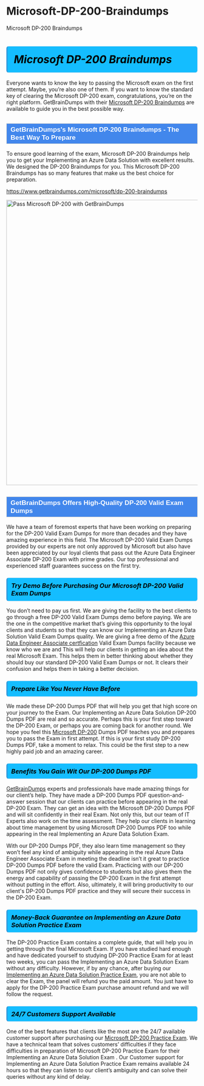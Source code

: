 # Microsoft-DP-200-Braindumps
Microsoft DP-200 Braindumps
<h1><strong><span style="display: block; color: #000000; background: #14BDFF; border: 0.5px solid #AED6F1; border-left: 3px solid #3498DB; padding: .6em; border-radius: 6px;">                     <em>Microsoft DP-200 <span class="exam_variation">Braindumps</span> </em>                </span></strong>            </h1>                        <p>Everyone wants to know the key to passing the Microsoft exam on the first attempt. Maybe, you’re also one of them. If you want to know the standard key of             clearing the Microsoft DP-200 exam, congratulations, you’re on the right platform. GetBrainDumps with their             <a href="https://www.getbraindumps.com/microsoft/dp-200-braindumps">Microsoft DP-200 <span class="exam_variation">Braindumps</span></a> are available to guide you in the best possible way.</p>                        <h2 style="background: #4287ec; border: 1px solid #cccccc; padding: 5px 10px;">                <span style="color: #ffffff;">                    <span style="font-size: 11pt;">                        <span style="line-height: normal;">                            <span style="font-family: Calibri,sans-serif;">                                <strong>                                    <span style="font-size: 13.0pt;">GetBrainDumps's Microsoft DP-200 <span class="exam_variation">Braindumps</span> - The Best Way To Prepare</span>                                </strong>                            </span>                        </span>                    </span>                </span>            </h2>                        <p>To ensure good learning of the exam,  Microsoft DP-200 <span class="exam_variation">Braindumps</span> help you to get your Implementing an Azure Data Solution with excellent results.             We designed the DP-200 <span class="exam_variation">Braindumps</span> for you. This Microsoft DP-200 <span class="exam_variation">Braindumps</span> has so many features that make us the best choice for preparation.</p>                        <p><a href="https://www.getbraindumps.com/microsoft/dp-200-braindumps">https://www.getbraindumps.com/microsoft/dp-200-braindumps</a></p>                        <p><a href="https://www.getbraindumps.com/"><img src="https://www.getbraindumps.com/images/get-updated-exam-questions-with-discount-getbraindumps.jpg" class="postImage" alt="Pass Microsoft DP-200 with GetBrainDumps" width="750"></a></p>                            <h2 style="background: #4287ec; border: 1px solid #cccccc; padding: 5px 10px;">                <span style="color: #ffffff;">                    <span style="font-size: 11pt;">                        <span style="line-height: normal;">                            <span style="font-family: Calibri,sans-serif;">                                <strong>                                    <span style="font-size: 13.0pt;">GetBrainDumps Offers High-Quality DP-200 <span class="exam_variation2">Valid Exam Dumps</span></span>                                </strong>                            </span>                        </span>                    </span>                </span>            </h2>                        <p>We have a team of foremost experts that have been working on preparing for the DP-200 <span class="exam_variation2">Valid Exam Dumps</span>  for more than decades and they have             amazing experience in this field. The Microsoft DP-200 <span class="exam_variation2">Valid Exam Dumps</span> provided by our experts are not only approved by Microsoft but also have been             appreciated by our loyal clients that pass out the Azure Data Engineer Associate DP-200 Exam with prime grades. Our top professional and             experienced staff guarantees success on the first try.</p>                        <h3>                <strong>                    <span style="display: block; color: #000000; background: #14BDFF; border: 0.5px solid #AED6F1; border-left: 3px solid #3498DB; padding: .6em; border-radius: 6px;">                        <em>Try Demo Before Purchasing Our Microsoft DP-200 <span class="exam_variation2">Valid Exam Dumps</span></em>                    </span>                </strong>            </h3>                        <p>You don’t need to pay us first. We are giving the facility to the best clients to go through a free DP-200 <span class="exam_variation2">Valid Exam Dumps</span> demo before paying.             We are the one in the competitive market that’s giving this opportunity to the loyal clients and students so that they can know our             Implementing an Azure Data Solution <span class="exam_variation2">Valid Exam Dumps</span> quality. We are giving a free demo of the <a href="https://www.getbraindumps.com/microsoft/azure-data-engineer-associate-braindumps.html">Azure Data Engineer Associate certfication</a> <span class="exam_variation2">Valid Exam Dumps</span> facility             because we know who we are and This will help our clients in getting an idea about the real Microsoft Exam. This helps them in better thinking             about whether they should buy our standard DP-200 <span class="exam_variation2">Valid Exam Dumps</span> or not. It clears their confusion and helps them in taking a better decision.</p>                        <h3>                <strong>                    <span style="display: block; color: #000000; background: #14BDFF; border: 0.5px solid #AED6F1; border-left: 3px solid #3498DB; padding: .6em; border-radius: 6px;">                        <em>Prepare Like You Never Have Before</em>                    </span>                </strong>            </h3>                        <p>We made these DP-200 <span class="exam_variation3">Dumps PDF</span> that will help you get that high score on your journey to the Exam. Our Implementing an Azure Data Solution DP-200 <span class="exam_variation3">Dumps PDF</span>             are real and so accurate. Perhaps this is your first step toward the DP-200 Exam, or perhaps you are coming back for another round. We hope             you feel this <a href="https://www.getbraindumps.com/microsoft-braindumps.html">Microsoft DP-200</a> <span class="exam_variation3">Dumps PDF</span> teaches you and prepares you to pass the Exam in first attempt. If this is your first study             DP-200 <span class="exam_variation3">Dumps PDF</span>, take a moment to relax. This could be the first step to a new highly paid job and an amazing career.</p>                        <h3>                <strong>                    <span style="display: block; color: #000000; background: #14BDFF; border: 0.5px solid #AED6F1; border-left: 3px solid #3498DB; padding: .6em; border-radius: 6px;">                        <em>Benefits You Gain Wit Our DP-200 <span class="exam_variation3">Dumps PDF</span></em>                    </span>                </strong>            </h3>                        <p><a href="https://www.getbraindumps.com/">GetBrainDumps</a> experts and professionals have made amazing things for our client’s help. They have made a DP-200 <span class="exam_variation3">Dumps PDF</span> question-and-answer session that             our clients can practice before appearing in the real DP-200 Exam. They can get an idea with the  Microsoft DP-200 <span class="exam_variation3">Dumps PDF</span> and will             sit confidently in their real Exam. Not only this, but our team of IT Experts also work on the time assessment. They help our clients in learning about             time management by using Microsoft DP-200 <span class="exam_variation3">Dumps PDF</span>  too while appearing in the real Implementing an Azure Data Solution Exam. </p>                        <p>With our DP-200 <span class="exam_variation3">Dumps PDF</span>, they also learn time management so they won’t feel any kind of ambiguity while appearing in the real             Azure Data Engineer Associate Exam in meeting the deadline isn’t it great to practice DP-200 <span class="exam_variation3">Dumps PDF</span> before the valid Exam. Practicing with             our DP-200 <span class="exam_variation3">Dumps PDF</span> not only gives confidence to students but also gives them the energy and capability of passing the DP-200 Exam in the first             attempt without putting in the effort. Also, ultimately, it will bring productivity to our client's DP-200 <span class="exam_variation3">Dumps PDF</span> practice and they will             secure their success in the DP-200 Exam.</p>                        <h3>                <strong>                    <span style="display: block; color: #000000; background: #14BDFF; border: 0.5px solid #AED6F1; border-left: 3px solid #3498DB; padding: .6em; border-radius: 6px;">                        <em>Money-Back Guarantee on Implementing an Azure Data Solution <span class="exam_variation4">Practice Exam</span></em>                    </span>                </strong>            </h3>                        <p>The DP-200 <span class="exam_variation4">Practice Exam</span> contains a complete guide, that will help you in getting through the final Microsoft Exam. If you have studied hard enough and have             dedicated yourself to studying DP-200 <span class="exam_variation4">Practice Exam</span> for at least two weeks, you can pass the Implementing an Azure Data Solution Exam without any difficulty. However,             if by any chance, after buying our <a href="https://www.getbraindumps.com/microsoft/dp-200-braindumps">Implementing an Azure Data Solution <span class="exam_variation4">Practice Exam</span></a>, you are not able to clear the Exam, the panel will refund you the paid amount.             You just have to apply for the DP-200 <span class="exam_variation4">Practice Exam</span> purchase amount refund and we will follow the request.</p>                        <h3>                <strong>                    <span style="display: block; color: #000000; background: #14BDFF; border: 0.5px solid #AED6F1; border-left: 3px solid #3498DB; padding: .6em; border-radius: 6px;">                        <em>24/7 Customers Support Available</em>                    </span>                </strong>            </h3>                        <p>One of the best features that clients like the most are the 24/7 available customer support after purchasing our <a href="https://www.getbraindumps.com/microsoft/dp-200-braindumps">Microsoft DP-200 <span class="exam_variation4">Practice Exam</span></a>.             We have a technical team that solves customers’ difficulties if they face difficulties in preparation of Microsoft DP-200 <span class="exam_variation4">Practice Exam</span> for             their Implementing an Azure Data Solution Exam . Our Customer support for Implementing an Azure Data Solution <span class="exam_variation4">Practice Exam</span> remains available 24 hours so that they can listen to our             client’s ambiguity and can solve their queries without any kind of delay.</p>                    
